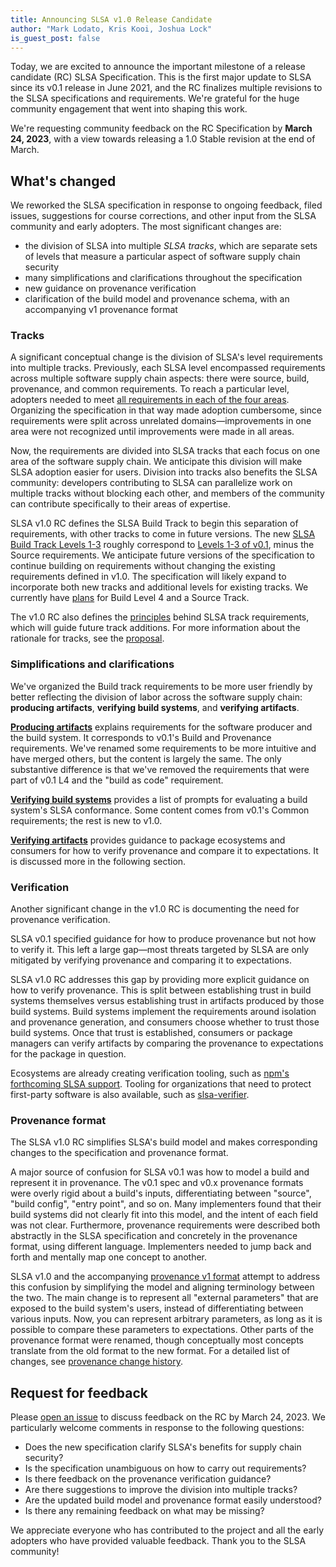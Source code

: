 ```yaml
---
title: Announcing SLSA v1.0 Release Candidate  
author: "Mark Lodato, Kris Kooi, Joshua Lock"
is_guest_post: false
---
```


Today, we are excited to announce the important milestone of a release candidate
(RC) SLSA Specification. This is the first major update to SLSA since its v0.1
release in June 2021, and the RC finalizes multiple revisions to the SLSA
specifications and requirements. We're grateful for the huge community
engagement that went into shaping this work.

We're requesting community feedback on the RC Specification by **March 24,
2023**, with a view towards releasing a 1.0 Stable revision at the end of
March.

## What's changed

We reworked the SLSA specification in response to ongoing feedback, filed
issues, suggestions for course corrections, and other input from the SLSA
community and early adopters. The most significant changes are:

-   the division of SLSA into multiple _SLSA tracks_, which are separate
    sets of levels that measure a particular aspect of software supply chain
    security
-   many simplifications and clarifications throughout the specification
-   new guidance on provenance verification
-   clarification of the build model and provenance schema, with an
    accompanying v1 provenance format

### Tracks

A significant conceptual change is the division of SLSA's level requirements
into multiple tracks. Previously, each SLSA level encompassed requirements
across multiple software supply chain aspects: there were source, build,
provenance, and common requirements. To reach a particular level, adopters
needed to meet
[all requirements in each of the four areas](/spec/v0.1-rc/requirements).
Organizing the specification in that way made adoption cumbersome, since
requirements were split across unrelated domains—improvements in one area were
not recognized until improvements were made in all areas.

Now, the requirements are divided into SLSA tracks that each focus on one area
of the software supply chain. We anticipate this division will make SLSA
adoption easier for users. Division into tracks also benefits the SLSA
community: developers contributing to SLSA can parallelize work on multiple
tracks without blocking each other, and members of the community can contribute
specifically to their areas of expertise.  

SLSA v1.0 RC defines the SLSA Build Track to begin this separation of
requirements, with other tracks to come in future versions. The new [SLSA Build
Track Levels 1-3](/spec/v1.0-rc1/levels#build-track) roughly
correspond to
[Levels 1-3 of v0.1](/spec/v0.1-rc1/requirements#build-requirements),
minus the Source requirements. We anticipate future versions of the
specification to continue building on requirements without changing the existing
requirements defined in v1.0. The specification will likely expand to
incorporate both new tracks and additional levels for existing tracks. We
currently have [plans](/spec/v1.0-rc1/future-directions) for Build
Level 4 and a Source Track.

The v1.0 RC also defines the [principles](/spec/v1.0-rc1/principles)
behind SLSA track requirements, which will guide future track additions. For
more information about the rationale for tracks, see the
[proposal](https://github.com/slsa-framework/slsa-proposals/blob/main/0003/README.md).

### Simplifications and clarifications

We've organized the Build track requirements to be more user friendly by better
reflecting the division of labor across the software supply chain: **producing
artifacts**, **verifying build systems**, and **verifying artifacts**.

**[Producing artifacts](/spec/v1.0-rc1/requirements)** explains
requirements for the software producer and the build system. It corresponds to
v0.1's Build and Provenance requirements. We've renamed some requirements to be
more intuitive and have merged others, but the content is largely the same. The
only substantive difference is that we've removed the requirements that were
part of v0.1 L4 and the "build as code" requirement.

**[Verifying build systems](/spec/v1.0-rc1/verifying-systems)**
provides a list of prompts for evaluating a build system's SLSA conformance.
Some content comes from v0.1's Common requirements; the rest is new to v1.0.

**[Verifying artifacts](/spec/v1.0-rc1/verifying-artifacts)**
provides guidance to package ecosystems and consumers for how to verify
provenance and compare it to expectations. It is discussed more in the following
section.

### Verification

Another significant change in the v1.0 RC is documenting the need for provenance
verification.

SLSA v0.1 specified guidance for how to produce provenance but not how to verify
it. This left a large gap—most threats targeted by SLSA are only mitigated by
verifying provenance and comparing it to expectations.

SLSA v1.0 RC addresses this gap by providing more explicit guidance on how to
verify provenance. This is split between establishing trust in build systems
themselves versus establishing trust in artifacts produced by those build
systems. Build systems implement the requirements around isolation and
provenance generation, and consumers choose whether to trust those build
systems. Once that trust is established, consumers or package managers can
verify artifacts by comparing the provenance to expectations for the package in
question.

Ecosystems are already creating verification tooling, such as [npm's forthcoming
SLSA support](https://github.com/github/roadmap/issues/612). Tooling for
organizations that need to protect first-party software is also available, such
as [slsa-verifier](https://github.com/slsa-framework/slsa-verifier).

### Provenance format

The SLSA v1.0 RC simplifies SLSA's build model and makes corresponding changes
to the specification and provenance format.

A major source of confusion for SLSA v0.1 was how to model a build and represent
it in provenance. The v0.1 spec and v0.x provenance formats were overly rigid
about a build's inputs, differentiating between "source", "build config", "entry
point", and so on. Many implementers found that their build systems did not
clearly fit into this model, and the intent of each field was not clear.
Furthermore, provenance requirements were described both abstractly in the SLSA
specification and concretely in the provenance format, using different language.
Implementers needed to jump back and forth and mentally map one concept to
another.

SLSA v1.0 and the accompanying [provenance v1
format](/provenance/v1-rc1) attempt to address this confusion by
simplifying the model and aligning terminology between the two. The main change
is to represent all "external parameters" that are exposed to the build system's
users, instead of differentiating between various inputs. Now, you can represent
arbitrary parameters, as long as it is possible to compare these parameters to
expectations. Other parts of the provenance format were renamed, though
conceptually most concepts translate from the old format to the new format. For
a detailed list of changes, see [provenance change
history](/provenance/v1-rc1#change-history).

## Request for feedback

Please [open an issue](https://github.com/slsa-framework/slsa/issues) to discuss
feedback on the RC by March 24, 2023. We particularly welcome comments in
response to the following questions:

-   Does the new specification clarify SLSA's benefits for supply chain
    security?
-   Is the specification unambiguous on how to carry out requirements?
-   Is there feedback on the provenance verification guidance?
-   Are there suggestions to improve the division into multiple tracks?
-   Are the updated build model and provenance format easily understood?
-   Is there any remaining feedback on what may be missing?

We appreciate everyone who has contributed to the project and all the early
adopters who have provided valuable feedback. Thank you to the SLSA community!
